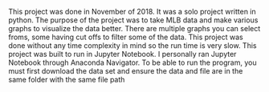 This project was done in November of 2018. It was a solo project written in python.
The purpose of the project was to take MLB data and make various graphs to visualize the data better. There are multiple graphs you can select froms, some having cut offs to filter some of the data.
This project was done without any time complexity in mind so the run time is very slow.
This project was built to run in Jupyter Notebook.
I personally ran Jupyter Notebook through Anaconda Navigator.
To be able to run the program, you must first download the data set and ensure the data and file are in the same folder with the same file path
